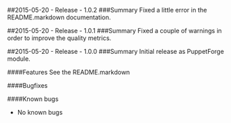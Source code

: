 ##2015-05-20 - Release - 1.0.2
###Summary
Fixed a little error in the README.markdown documentation.

##2015-05-20 - Release - 1.0.1
###Summary
Fixed a couple of warnings in order to improve the quality metrics.

##2015-05-20 - Release - 1.0.0
###Summary
Initial release as PuppetForge module.

####Features
See the README.markdown

####Bugfixes

####Known bugs
* No known bugs
